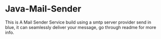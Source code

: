 # Java-Mail-Sender
This is A Mail Sender Service build using a smtp server provider send in blue, it can seamlessly deliver your message, go through  readme for more info.
